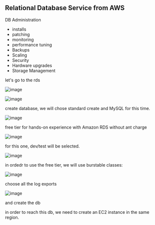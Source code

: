 ## Relational Database Service from AWS
DB Administration
- installs
- patching
- monitoring
- performance tuning
- Backups
- Scaling
- Security
- Hardware upgrades
- Storage Management


let's go to the rds

![image](https://github.com/bengisugelin/DevOps/assets/113550043/bb9b9678-2480-4118-9f2c-c774b766e19e)


![image](https://github.com/bengisugelin/DevOps/assets/113550043/998b62e4-d9de-4c9c-a803-4b751cd3c5ec)

create database, we will chose standard create and MySQL for this time.

![image](https://github.com/bengisugelin/DevOps/assets/113550043/b89454fd-150b-411e-9545-426adfbcb2fa)

 free tier for hands-on experience with Amazon RDS without ant charge

![image](https://github.com/bengisugelin/DevOps/assets/113550043/1fbb52d7-d82c-4cef-98d6-11143048cffd)

for this one, dev/test will be selected.

![image](https://github.com/bengisugelin/DevOps/assets/113550043/39565edc-e28e-4a21-b6a2-61a87a702298)

in ordedr to use the free tier, we will use burstable classes:

![image](https://github.com/bengisugelin/DevOps/assets/113550043/bf64bb65-9701-4815-ba0f-14586958c4ae)


choose all the log exports

![image](https://github.com/bengisugelin/DevOps/assets/113550043/13c3f5a2-212e-4fd4-97bf-e26708def448)


and create the db

in order to reach this db, we need to create an EC2 instance in the same region.
